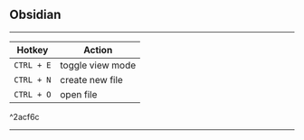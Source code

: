 
## Obsidian 
---
| Hotkey | Action |
| ---- | ---- |
| `CTRL + E` | toggle view mode |
| `CTRL + N`  |  create new file |
| `CTRL + O` | open file |

^2acf6c

---

